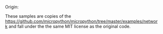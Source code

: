 Origin:

These samples are copies of the https://github.com/micropython/micropython/tree/master/examples/network
and fall under the the same MIT license as the original code.


